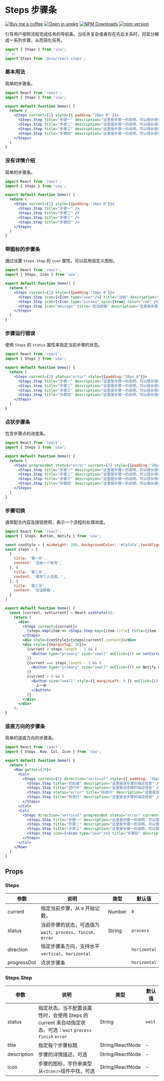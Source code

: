 Steps 步骤条
===

[![Buy me a coffee](https://img.shields.io/badge/Buy%20me%20a%20coffee-048754?logo=buymeacoffee)](https://jaywcjlove.github.io/#/sponsor)
[![Open in unpkg](https://img.shields.io/badge/Open%20in-unpkg-blue)](https://uiwjs.github.io/npm-unpkg/#/pkg/@uiw/react-steps/file/README.md)
[![NPM Downloads](https://img.shields.io/npm/dm/@uiw/react-steps.svg?style=flat)](https://www.npmjs.com/package/@uiw/react-steps)
[![npm version](https://img.shields.io/npm/v/@uiw/react-steps.svg?label=@uiw/react-steps)](https://npmjs.com/@uiw/react-steps)

引导用户按照流程完成任务的导航条。当任务复杂或者存在先后关系时，将其分解成一系列步骤，从而简化任务。

```jsx
import { Steps } from 'uiw';
// or
import Steps from '@uiw/react-steps';
```

### 基本用法

简单的步骤条。

```jsx mdx:preview&bg=#fff
import React from 'react';
import { Steps } from 'uiw';

export default function Demo() {
  return (
    <Steps current={1} style={{ padding:"20px 0" }}>
      <Steps.Step title="步骤一" description="这里是步骤一的说明，可以很长很长哦。这里是步骤一的说明，可以很长很长哦。这里是步骤一的说明，可以很长很长哦。" />
      <Steps.Step title="步骤二" description="这里是步骤一的说明，可以很长很长哦。" />
      <Steps.Step title="步骤三" description="这里是步骤一的说明，可以很长很长哦。" />
      <Steps.Step title="步骤四" description="这里是步骤一的说明，可以很长很长哦。" />
    </Steps>
  )
}
```

### 没有详情介绍

简单的步骤条。

```jsx mdx:preview&bg=#fff
import React from 'react';
import { Steps } from 'uiw';

export default function Demo() {
  return (
    <Steps current={1} style={{padding:"20px 0"}}>
      <Steps.Step title="步骤一" />
      <Steps.Step title="步骤二" />
      <Steps.Step title="步骤三" />
      <Steps.Step title="步骤四" />
    </Steps>
  )
}
```

### 带图标的步骤条

通过设置 `Steps.Step` 的 `icon` 属性，可以启用自定义图标。

```jsx mdx:preview&bg=#fff
import React from 'react';
import { Steps, Icon } from 'uiw';

export default function Demo() {
  return (
    <Steps current={1} style={{padding:"20px 0"}}>
      <Steps.Step icon={<Icon type="user"/>} title="注册" description="这里是步骤一的说明，可以很长很长哦。" />
      <Steps.Step icon={<Icon type="picasa" spin={true} color="red" />} title="上传头像" description="这里是步骤一的说明，可以很长很长哦。" />
      <Steps.Step icon="message" title="验证邮箱" description="这里是步骤一的说明，可以很长很长哦。" />
    </Steps>
  )
}
```

### 步骤运行错误

使用 `Steps` 的 `status` 属性来指定当前步骤的状态。

```jsx mdx:preview&bg=#fff
import React from 'react';
import { Steps } from 'uiw';

export default function Demo() {
  return (
    <Steps current={2} status="error" style={{padding:"20px 0"}}>
      <Steps.Step title="步骤一" description="这里是步骤一的说明，可以很长很长哦。" />
      <Steps.Step title="步骤二" description="这里是步骤一的说明，可以很长很长哦。" />
      <Steps.Step title="步骤三" description="这里是步骤一的说明，可以很长很长哦。" />
      <Steps.Step title="步骤四" description="这里是步骤一的说明，可以很长很长哦。" />
    </Steps>
  )
}
```

### 点状步骤条

包含步骤点的进度条。

```jsx mdx:preview&bg=#fff
import React from 'react';
import { Steps } from 'uiw';

export default function Demo() {
  return (
    <Steps progressDot status="error" current={2} style={{padding:"20px 0"}}>
      <Steps.Step title="步骤一" description="这里是步骤一的说明，可以很长很长哦。" />
      <Steps.Step title="步骤二" description="这里是步骤一的说明，可以很长很长哦。" />
      <Steps.Step title="步骤三" description="这里是步骤一的说明，可以很长很长哦。" />
      <Steps.Step title="步骤四" description="这里是步骤一的说明，可以很长很长哦。" />
    </Steps>
  )
}
```

### 步骤切换

通常配合内容及按钮使用，表示一个流程的处理进度。

```jsx mdx:preview&bg=#fff
import React from 'react';
import { Steps, Button, Notify } from 'uiw';

const conStyle = { minHeight: 200, backgroundColor: '#fafafa',textAlign: 'center', borderRadius: 6, paddingTop: 80, marginTop: 15 }
const steps = [
  {
    title: '第一步',
    content: '注册一个账号',
  }, {
    title: '第二步',
    content: '填写个人信息。',
  }, {
    title: '第三步',
    content: '验证邮箱',
  }
]

export default function Demo() {
  const [current, setCurrent] = React.useState(0);
    return (
      <div>
        <Steps current={current}>
          {steps.map(item => <Steps.Step key={item.title} title={item.title} />)}
        </Steps>
        <div style={conStyle}>{steps[current].content}</div>
        <div style={{marginTop: 20}}>
          {current < steps.length - 1 && (
            <Button type="primary" size="small" onClick={() => setCurrent(current + 1)}>下一步</Button>
          )}
          {current === steps.length - 1 && (
            <Button type="primary" size="small" onClick={() => Notify.open({ description: '处理完成!' })}>完成</Button>
          )}
          {current > 0 && (
            <Button size="small" style={{ marginLeft: 8 }} onClick={() => setCurrent(current - 1)}>
              上一步
            </Button>
          )}
        </div>
      </div>
    );
}
```

### 竖直方向的步骤条

简单的竖直方向的步骤条。

```jsx mdx:preview&bg=#fff
import React from 'react';
import { Steps, Row, Col, Icon } from 'uiw';

export default function Demo() {
  return (
    <Row gutter={20}>
      <Col>
        <Steps current={1} direction="vertical" style={{ padding: '20px 0' }}>
          <Steps.Step title="已完成" description="这里是该步骤的描述信息" />
          <Steps.Step title="进行中" description="这里是该步骤的描述信息" />
          <Steps.Step status="error" title="待进行" description="这里是该步骤的描述信息" />
          <Steps.Step title="待进行" description="这里是该步骤的描述信息" />
        </Steps>
      </Col>
      <Col>
        <Steps direction="vertical" progressDot status="error" current={2} style={{ padding: '20px 0' }}>
          <Steps.Step title="步骤一" description="这里是步骤一的说明，可以很长很长哦。" />
          <Steps.Step title="步骤二" description="这里是步骤一的说明，可以很长很长哦。" />
          <Steps.Step title="步骤三" description="这里是步骤一的说明，可以很长很长哦。" />
          <Steps.Step icon={<Icon type="user"/>} title="步骤四" description="这里是步骤一的说明，可以很长很长哦。" />
        </Steps>
      </Col>
    </Row>
  )
}
```

## Props

### Steps

| 参数      | 说明    | 类型      |  默认值   |
|--------- |-------- |---------- |-------- |
| current | 指定当前步骤，从 `0` 开始记数。| Number | `0` |
| status | 当前步骤的状态，可选值为`wait`、`process`、`finish`、`error` | String | `process` |
| direction | 指定步骤条方向，支持水平`vertical`、`horizontal` |  | `horizontal` |
| progressDot | 点状步骤条|  | `horizontal` |

### Steps.Step

| 参数      | 说明    | 类型      |  默认值   |
|--------- |-------- |---------- |-------- |
| status | 指定状态。当不配置该属性时，会使用 Steps 的 current 来自动指定状态。可选：`wait` `process` `finish` `error` | String | `wait` |
| title | 指定每个步骤标题 | String/ReactNode | - |
| description | 步骤的详情描述，可选 | String/ReactNode | - |
| icon | 步骤的图标，字符串类型从`<Icon/>`组件中找，可选 | String/ReactNode | - |
